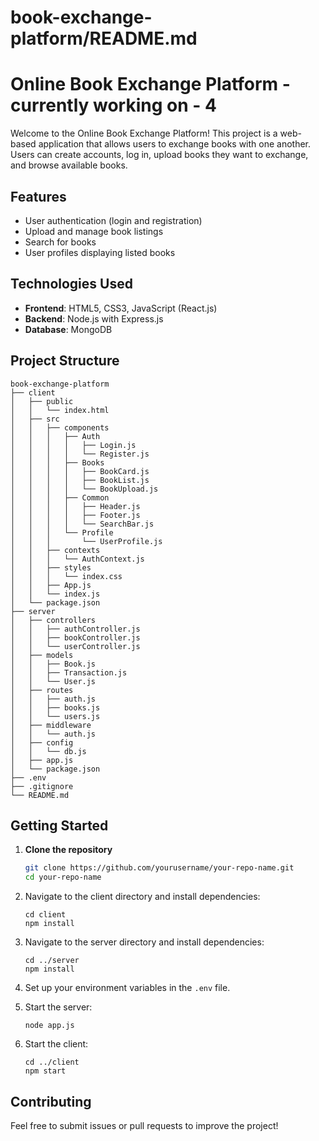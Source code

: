 # book-exchange-platform/README.md

# Online Book Exchange Platform - currently working on - 4


Welcome to the Online Book Exchange Platform! This project is a web-based application that allows users to exchange books with one another. Users can create accounts, log in, upload books they want to exchange, and browse available books.

## Features

- User authentication (login and registration)
- Upload and manage book listings
- Search for books
- User profiles displaying listed books

## Technologies Used

- **Frontend**: HTML5, CSS3, JavaScript (React.js)
- **Backend**: Node.js with Express.js
- **Database**: MongoDB

## Project Structure

```
book-exchange-platform
├── client
│   ├── public
│   │   └── index.html
│   ├── src
│   │   ├── components
│   │   │   ├── Auth
│   │   │   │   ├── Login.js
│   │   │   │   └── Register.js
│   │   │   ├── Books
│   │   │   │   ├── BookCard.js
│   │   │   │   ├── BookList.js
│   │   │   │   └── BookUpload.js
│   │   │   ├── Common
│   │   │   │   ├── Header.js
│   │   │   │   ├── Footer.js
│   │   │   │   └── SearchBar.js
│   │   │   └── Profile
│   │   │       └── UserProfile.js
│   │   ├── contexts
│   │   │   └── AuthContext.js
│   │   ├── styles
│   │   │   └── index.css
│   │   ├── App.js
│   │   └── index.js
│   └── package.json
├── server
│   ├── controllers
│   │   ├── authController.js
│   │   ├── bookController.js
│   │   └── userController.js
│   ├── models
│   │   ├── Book.js
│   │   ├── Transaction.js
│   │   └── User.js
│   ├── routes
│   │   ├── auth.js
│   │   ├── books.js
│   │   └── users.js
│   ├── middleware
│   │   └── auth.js
│   ├── config
│   │   └── db.js
│   ├── app.js
│   └── package.json
├── .env
├── .gitignore
└── README.md
```

## Getting Started

1. **Clone the repository**
   ```bash
   git clone https://github.com/yourusername/your-repo-name.git
   cd your-repo-name
   ```

2. Navigate to the client directory and install dependencies:
   ```
   cd client
   npm install
   ```

3. Navigate to the server directory and install dependencies:
   ```
   cd ../server
   npm install
   ```

4. Set up your environment variables in the `.env` file.

5. Start the server:
   ```
   node app.js
   ```

6. Start the client:
   ```
   cd ../client
   npm start
   ```

## Contributing

Feel free to submit issues or pull requests to improve the project!